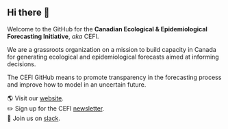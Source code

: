 ## Hi there 👋

Welcome to the GitHub for the **Canadian Ecological & Epidemiological Forecasting Initiative**, *aka* CEFI.

We are a grassroots organization on a mission to build capacity in Canada for generating ecological and epidemiological forecasts aimed at informing decisions. 

The CEFI GitHub means to promote transparency in the forecasting process and improve how to model in an uncertain future.

🌎 Visit our [website](http://canadianefi.weebly.com). <br/>
✏️ Sign up for the CEFI [newsletter](http://canadianefi.weebly.com/subscribe.html). <br/>
🌈 Join us on [slack](https://join.slack.com/t/cefiworkspace/shared_invite/zt-1e82pfie8-dYcmHzMMvXBnT~NKhs0i~g).
